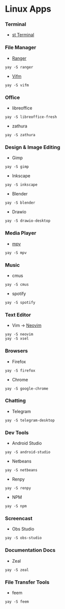 # Linux Apps 
### Terminal
- [st Terminal](https://st.suckless.org/)

### File Manager
- [Ranger](https://github.com/ranger/ranger)
```
yay -S ranger
```
- [Vifm](https://github.com/vifm/vifm)
```
yay -S vifm
```
### Office
- libreoffice
```
yay -S libreoffice-fresh
```
- zathura 
```
yay -S zathura
```
### Design & Image Editing
- Gimp
```
yay -S gimp
```
- Inkscape
```
yay -S inkscape
```
- Blender
```
yay -S blender 
```
- Drawio 
```
yay -S drawio-desktop 
```
### Media Player 
- [mpv](https://github.com/mpv-player/mpv)
```
yay -S mpv
``` 
### Music 
- cmus 
```
yay -S cmus
``` 
- spotify 
```
yay -S spotify 
``` 
### Text Editor 
- Vim -> [Neovim](https://github.com/neovim/neovim) 
```
yay -S neovim
yay -S xsel
``` 
### Browsers
- Firefox
```
yay -S firefox
```
- Chrome
```
yay -S google-chrome
```
### Chatting
- Telegram
```
yay -S telegram-desktop
```
### Dev Tools
- Android Studio
```
yay -S android-studio
```
- Netbeans
```
yay -S netbeans
```
- Renpy
```
yay -S renpy
```
- NPM
```    
yay -S npm
```
### Screencast
- Obs Studio
```
yay -S obs-studio
```
### Documentation Docs
- Zeal
```
yay -S zeal
```
### File Transfer Tools
- feem
```
yay -S feem
```
